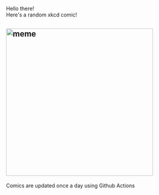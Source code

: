 Hello there! <br>Here's a random xkcd comic!<br>
## <img src="https://imgs.xkcd.com/comics/journal_5.png" alt="meme" width="400"/><br>
Comics are updated once a day using Github Actions